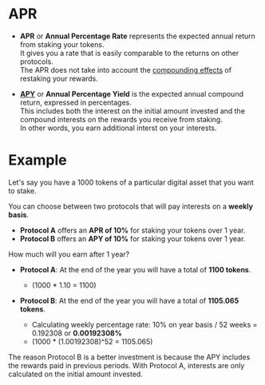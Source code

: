 # APR
 
* **APR** or **Annual Percentage Rate** represents the expected annual return from staking your tokens. <br>
It gives you a rate that is easily comparable to the returns on other protocols. <br>
The APR does not take into account the [compounding effects](compound_interest.md) of restaking your rewards. 

* **[APY](APY.md)** or **Annual Percentage Yield** is the expected annual compound return, expressed in percentages. <br>
This includes both the interest on the initial amount invested and the compound interests on the rewards you receive from staking. <br>
In other words, you earn additional interst on your interests.

# Example

Let's say you have a 1000 tokens of a particular digital asset that you want to stake. <br>

You can choose between two protocols that will pay interests on a **weekly basis**.

* **Protocol A** offers an **APR of 10%** for staking your tokens over 1 year.
* **Protocol B** offers an **APY of 10%** for staking your tokens over 1 year.

How much will you earn after 1 year? 

* **Protocol A**: At the end of the year you will have a total of **1100 tokens**.
    - (1000 * 1.10 = 1100)
 
* **Protocol B**: At the end of the year you will have a total of **1105.065 tokens**.
    - Calculating weekly percentage rate: 10% on year basis / 52 weeks = 0.192308 or **0.00192308%**
    - (1000 * (1.00192308)^52 = 1105.065)

The reason Protocol B is a better investment is because the APY includes the rewards paid in previous periods. With Protocol A, interests are only calculated on the initial amount invested.
